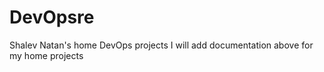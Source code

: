 # DevOpsre
Shalev Natan's home DevOps projects 
I will add documentation above for my home projects 
